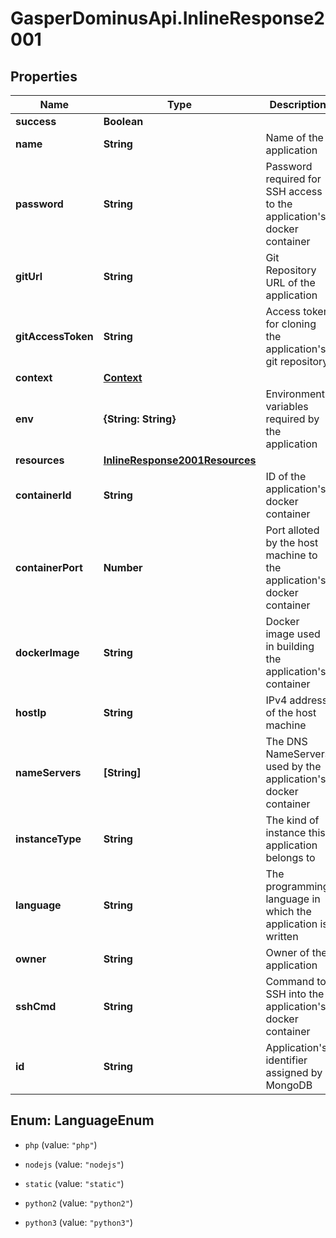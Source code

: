 # GasperDominusApi.InlineResponse2001

## Properties

Name | Type | Description | Notes
------------ | ------------- | ------------- | -------------
**success** | **Boolean** |  | [optional] 
**name** | **String** | Name of the application | [optional] 
**password** | **String** | Password required for SSH access to the application&#39;s docker container | [optional] 
**gitUrl** | **String** | Git Repository URL of the application | [optional] 
**gitAccessToken** | **String** | Access token for cloning the application&#39;s git repository | [optional] 
**context** | [**Context**](Context.md) |  | [optional] 
**env** | **{String: String}** | Environment variables required by the application | [optional] 
**resources** | [**InlineResponse2001Resources**](InlineResponse2001Resources.md) |  | [optional] 
**containerId** | **String** | ID of the application&#39;s docker container | [optional] 
**containerPort** | **Number** | Port alloted by the host machine to the application&#39;s docker container | [optional] 
**dockerImage** | **String** | Docker image used in building the application&#39;s container | [optional] 
**hostIp** | **String** | IPv4 address of the host machine | [optional] 
**nameServers** | **[String]** | The DNS NameServers used by the application&#39;s docker container | [optional] 
**instanceType** | **String** | The kind of instance this application belongs to | [optional] 
**language** | **String** | The programming language in which the application is written | [optional] 
**owner** | **String** | Owner of the application | [optional] 
**sshCmd** | **String** | Command to SSH into the application&#39;s docker container | [optional] 
**id** | **String** | Application&#39;s identifier assigned by MongoDB | [optional] 



## Enum: LanguageEnum


* `php` (value: `"php"`)

* `nodejs` (value: `"nodejs"`)

* `static` (value: `"static"`)

* `python2` (value: `"python2"`)

* `python3` (value: `"python3"`)




